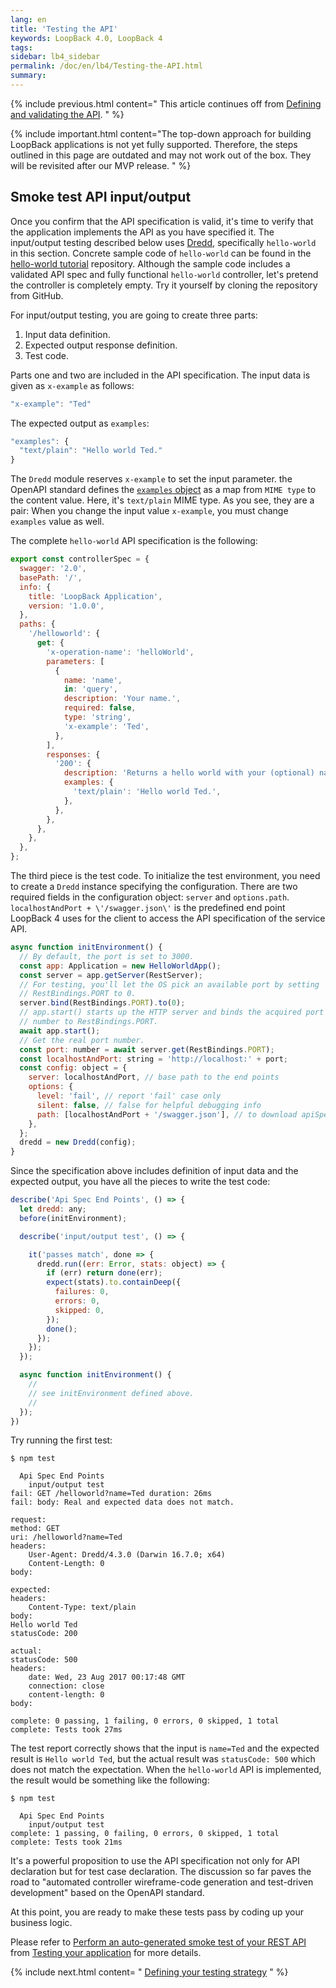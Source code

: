 ```yaml
---
lang: en
title: 'Testing the API'
keywords: LoopBack 4.0, LoopBack 4
tags:
sidebar: lb4_sidebar
permalink: /doc/en/lb4/Testing-the-API.html
summary:
---
```


{% include previous.html content=" This article continues off
from [Defining and validating the API](./Defining-and-validating-the-API.md).
" %}

{% include important.html content="The top-down approach for building LoopBack
applications is not yet fully supported. Therefore, the steps outlined in this
page are outdated and may not work out of the box. They will be revisited after
our MVP release.
" %}

## Smoke test API input/output

Once you confirm that the API specification is valid, it's time to verify that
the application implements the API as you have specified it. The input/output
testing described below uses [Dredd](https://www.npmjs.com/package/dredd),
specifically `hello-world` in this section. Concrete sample code of
`hello-world` can be found in the
[hello-world tutorial](https://github.com/strongloop/loopback-next-hello-world)
repository. Although the sample code includes a validated API spec and fully
functional `hello-world` controller, let's pretend the controller is completely
empty. Try it yourself by cloning the repository from GitHub.

For input/output testing, you are going to create three parts:

1. Input data definition.
2. Expected output response definition.
3. Test code.

Parts one and two are included in the API specification. The input data is given
as `x-example` as follows:

```js
"x-example": "Ted"
```

The expected output as `examples`:

```js
"examples": {
  "text/plain": "Hello world Ted."
}
```

The `Dredd` module reserves `x-example` to set the input parameter. the OpenAPI
standard defines the
[`examples` object](https://swagger.io/specification/#examples-object-92) as a
map from `MIME type` to the content value. Here, it's `text/plain` MIME type. As
you see, they are a pair: When you change the input value `x-example`, you must
change `examples` value as well.

The complete `hello-world` API specification is the following:

```js
export const controllerSpec = {
  swagger: '2.0',
  basePath: '/',
  info: {
    title: 'LoopBack Application',
    version: '1.0.0',
  },
  paths: {
    '/helloworld': {
      get: {
        'x-operation-name': 'helloWorld',
        parameters: [
          {
            name: 'name',
            in: 'query',
            description: 'Your name.',
            required: false,
            type: 'string',
            'x-example': 'Ted',
          },
        ],
        responses: {
          '200': {
            description: 'Returns a hello world with your (optional) name.',
            examples: {
              'text/plain': 'Hello world Ted.',
            },
          },
        },
      },
    },
  },
};
```

The third piece is the test code. To initialize the test environment, you need
to create a `Dredd` instance specifying the configuration. There are two
required fields in the configuration object: `server` and `options.path`.
`localhostAndPort + \'/swagger.json\'` is the predefined end point LoopBack 4
uses for the client to access the API specification of the service API.

```js
async function initEnvironment() {
  // By default, the port is set to 3000.
  const app: Application = new HelloWorldApp();
  const server = app.getServer(RestServer);
  // For testing, you'll let the OS pick an available port by setting
  // RestBindings.PORT to 0.
  server.bind(RestBindings.PORT).to(0);
  // app.start() starts up the HTTP server and binds the acquired port
  // number to RestBindings.PORT.
  await app.start();
  // Get the real port number.
  const port: number = await server.get(RestBindings.PORT);
  const localhostAndPort: string = 'http://localhost:' + port;
  const config: object = {
    server: localhostAndPort, // base path to the end points
    options: {
      level: 'fail', // report 'fail' case only
      silent: false, // false for helpful debugging info
      path: [localhostAndPort + '/swagger.json'], // to download apiSpec from the service
    },
  };
  dredd = new Dredd(config);
}
```

Since the specification above includes definition of input data and the expected
output, you have all the pieces to write the test code:

```js
describe('Api Spec End Points', () => {
  let dredd: any;
  before(initEnvironment);

  describe('input/output test', () => {

    it('passes match', done => {
      dredd.run((err: Error, stats: object) => {
        if (err) return done(err);
        expect(stats).to.containDeep({
          failures: 0,
          errors: 0,
          skipped: 0,
        });
        done();
      });
    });
  });

  async function initEnvironment() {
    //
    // see initEnvironment defined above.
    //
  });
})
```

Try running the first test:

```shell
$ npm test

  Api Spec End Points
    input/output test
fail: GET /helloworld?name=Ted duration: 26ms
fail: body: Real and expected data does not match.

request:
method: GET
uri: /helloworld?name=Ted
headers:
    User-Agent: Dredd/4.3.0 (Darwin 16.7.0; x64)
    Content-Length: 0
body:

expected:
headers:
    Content-Type: text/plain
body:
Hello world Ted
statusCode: 200

actual:
statusCode: 500
headers:
    date: Wed, 23 Aug 2017 00:17:48 GMT
    connection: close
    content-length: 0
body:

complete: 0 passing, 1 failing, 0 errors, 0 skipped, 1 total
complete: Tests took 27ms
```

The test report correctly shows that the input is `name=Ted` and the expected
result is `Hello world Ted`, but the actual result was `statusCode: 500` which
does not match the expectation. When the `hello-world` API is implemented, the
result would be something like the following:

```shell
$ npm test

  Api Spec End Points
    input/output test
complete: 1 passing, 0 failing, 0 errors, 0 skipped, 1 total
complete: Tests took 21ms
```

It's a powerful proposition to use the API specification not only for API
declaration but for test case declaration. The discussion so far paves the road
to "automated controller wireframe-code generation and test-driven development"
based on the OpenAPI standard.

At this point, you are ready to make these tests pass by coding up your business
logic.

Please refer to
[Perform an auto-generated smoke test of your REST API](Testing-your-application.md#perform-an-auto-generated-smoke-test-of-your-rest-api)
from [Testing your application](Testing-your-application.md) for more details.

{% include next.html content= "
[Defining your testing strategy](./Defining-your-testing-strategy.md)
" %}

